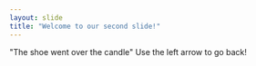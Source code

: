 ```yaml
---
layout: slide
title: "Welcome to our second slide!"
---
```

"The shoe went over the candle"
Use the left arrow to go back!
